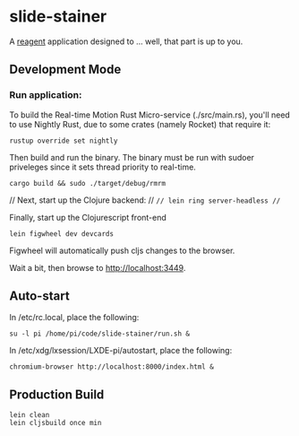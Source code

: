 # slide-stainer

A [reagent](https://github.com/reagent-project/reagent) application designed to ... well, that part is up to you.

## Development Mode

### Run application:

To build the Real-time Motion Rust Micro-service (./src/main.rs),
you'll need to use Nightly Rust, due to some crates (namely Rocket) that require it:
```
rustup override set nightly
```

Then build and run the binary.
The binary must be run with sudoer priveleges since it sets thread priority to real-time.
```
cargo build && sudo ./target/debug/rmrm
```

// Next, start up the Clojure backend:
// ```
// lein ring server-headless
// ```

Finally, start up the Clojurescript front-end

```
lein figwheel dev devcards
```

Figwheel will automatically push cljs changes to the browser.

Wait a bit, then browse to [http://localhost:3449](http://localhost:3449).

## Auto-start
In /etc/rc.local, place the following:
```
su -l pi /home/pi/code/slide-stainer/run.sh &
```

In /etc/xdg/lxsession/LXDE-pi/autostart, place the following:
```
chromium-browser http://localhost:8000/index.html &
```

## Production Build

```
lein clean
lein cljsbuild once min
```
